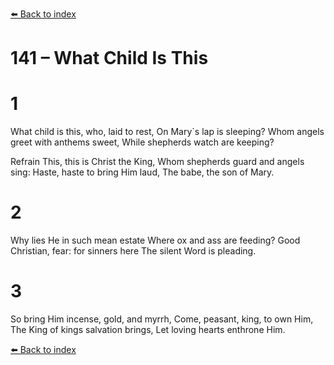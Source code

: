 [⬅️ Back to index](../README.md)

# 141 – What Child Is This


# 1
What child is this, who, laid to rest,
On Mary`s lap is sleeping?
Whom angels greet with anthems sweet,
While shepherds watch are keeping?

Refrain
This, this is Christ the King,
Whom shepherds guard and angels sing:
Haste, haste to bring Him laud,
The babe, the son of Mary.

# 2
Why lies He in such mean estate
Where ox and ass are feeding?
Good Christian, fear: for sinners here
The silent Word is pleading.

# 3
So bring Him incense, gold, and myrrh,
Come, peasant, king, to own Him,
The King of kings salvation brings,
Let loving hearts enthrone Him.

[⬅️ Back to index](../README.md)

